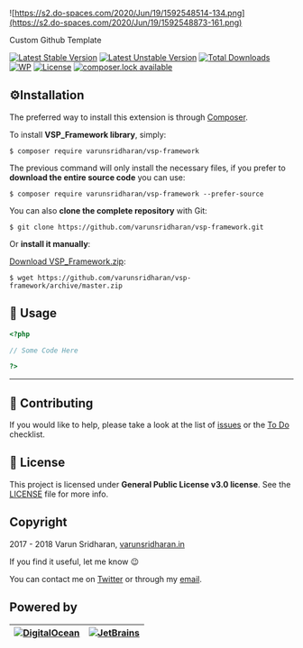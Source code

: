 ![https://s2.do-spaces.com/2020/Jun/19/1592548514-134.png](https://s2.do-spaces.com/2020/Jun/19/1592548873-161.png)

Custom Github Template

[![Latest Stable Version][latest-stable-version-img]][lsvl]
[![Latest Unstable Version][latest-Unstable-version-img]][luvl]
[![Total Downloads][total-downloads-img]][tdl]
[![WP][wpcs-img]][wpcsl]
[![License][license-img]][licenselink]
[![composer.lock available][composerlock-img]][composerlocklink]

## ⚙️Installation
The preferred way to install this extension is through [Composer][composer].

To install **VSP_Framework library**, simply:

    $ composer require varunsridharan/vsp-framework

The previous command will only install the necessary files, if you prefer to **download the entire source code** you can use:

    $ composer require varunsridharan/vsp-framework --prefer-source

You can also **clone the complete repository** with Git:

    $ git clone https://github.com/varunsridharan/vsp-framework.git

Or **install it manually**:

[Download VSP_Framework.zip][downloadzip]:

    $ wget https://github.com/varunsridharan/vsp-framework/archive/master.zip

## 🚀 Usage

```php
<?php

// Some Code Here

?>
```
---

## 🤝 Contributing
If you would like to help, please take a look at the list of [issues](issues/) or the [To Do](#-todo) checklist.

## 📝 License
This project is licensed under **General Public License v3.0 license**. See the [LICENSE](LICENSE) file for more info.

## Copyright
2017 - 2018 Varun Sridharan, [varunsridharan.in][website]

If you find it useful, let me know :wink:

You can contact me on [Twitter][twitter] or through my [email][email].

## Powered by
| [![DigitalOcean][do-image]][do-ref] | [![JetBrains][jb-image]][jb-ref] |
| --- | --- |

[twitter]: https://go.svarun.dev/sm/twitter/
[email]: https://go.svarun.dev/contact/email/
[website]: https://go.svarun.dev/website/
[composer]: https://go.svarun.dev/composer/
[do-ref]: https://go.svarun.dev/powered/digitalocean/
[jb-ref]: https://go.svarun.dev/powered/jetbrains/

[downloadzip]:https://github.com/varunsridharan/vsp-framework/archive/master.zip

[do-image]: https://cdn.svarun.dev/common/digitalocean/small.png?v=1
[jb-image]: https://cdn.svarun.dev/common/jetbrains/phpstorm/small.png?v=1

[latest-stable-version-img]: https://poser.pugx.org/varunsridharan/php-autoloader/version
[latest-Unstable-version-img]: https://poser.pugx.org/varunsridharan/php-autoloader/v/unstable
[total-downloads-img]: https://poser.pugx.org/varunsridharan/php-autoloader/downloads
[Latest-Unstable-version-img]: https://poser.pugx.org/varunsridharan/php-autoloader/v/unstable
[wpcs-img]: https://img.shields.io/badge/WordPress-Standar-1abc9c.svg
[license-img]: https://poser.pugx.org/varunsridharan/php-autoloader/license
[composerlock-img]: https://poser.pugx.org/varunsridharan/php-autoloader/composerlock

[lsvl]: https://packagist.org/packages/varunsridharan/php-autoloader
[luvl]: https://packagist.org/packages/varunsridharan/php-autoloader
[tdl]: https://packagist.org/packages/varunsridharan/php-autoloader
[wpcsl]: https://github.com/WordPress-Coding-Standards/WordPress-Coding-Standards/
[licenselink]: https://packagist.org/packages/varunsridharan/php-autoloader
[composerlocklink]: https://packagist.org/packages/varunsridharan/php-autoloader
